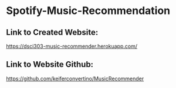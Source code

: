 # Spotify-Music-Recommendation

## Link to Created Website:

https://dsci303-music-recommender.herokuapp.com/

## Link to Website Github:

https://github.com/keiferconvertino/MusicRecommender

